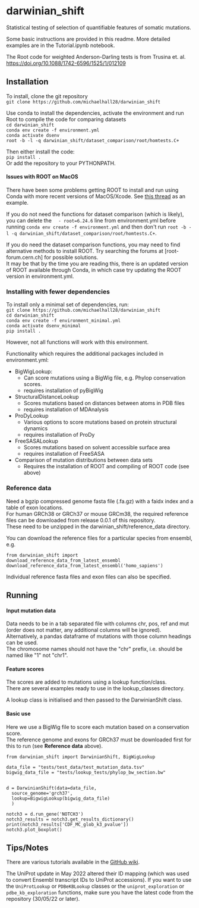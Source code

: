 # darwinian_shift
Statistical testing of selection of quantifiable features of somatic mutations.  

Some basic instructions are provided in this readme. More detailed examples are in the Tutorial.ipynb notebook.

The Root code for weighted Anderson-Darling tests is from Trusina et. al. https://doi.org/10.1088/1742-6596/1525/1/012109

## Installation
To install, clone the git repository  
`git clone https://github.com/michaelhall28/darwinian_shift`  

Use conda to install the dependencies, activate the environment and run Root to compile the code for comparing datasets  
`cd darwinian_shift`  
`conda env create -f environment.yml`  
`conda activate dsenv`  
`root -b -l -q darwinian_shift/dataset_comparison/root/homtests.C+`

Then either install the code:  
`pip install .`  
Or add the repository to your PYTHONPATH.  

#### Issues with ROOT on MacOS
There have been some problems getting ROOT to install and run using Conda with more recent versions of MacOS/Xcode. See [this thread](https://root-forum.cern.ch/t/conda-root-and-macos-12/48626) as an example.  

If you do not need the functions for dataset comparison (which is likely), you can delete the `  - root=6.24.6` line from environment.yml before running `conda env create -f environment.yml` and then don't run `root -b -l -q darwinian_shift/dataset_comparison/root/homtests.C+`.  

If you do need the dataset comparison functions, you may need to find alternative methods to install ROOT. Try searching the forums at [root-forum.cern.ch] for possible solutions.  
It may be that by the time you are reading this, there is an updated version of ROOT available through Conda, in which case try updating the ROOT version in environment.yml. 

### Installing with fewer dependencies

To install only a minimal set of dependencies, run:  
`git clone https://github.com/michaelhall28/darwinian_shift`  
`cd darwinian_shift`  
`conda env create -f environment_minimal.yml`  
`conda activate dsenv_minimal`  
`pip install .`  

However, not all functions will work with this environment.  

Functionality which requires the additional packages included in environment.yml:
- BigWigLookup:
  - Can score mutations using a BigWig file, e.g. Phylop conservation scores.
  - requires installation of pyBigWig
- StructuralDistanceLookup
  - Scores mutations based on distances between atoms in PDB files
  - requires installation of MDAnalysis
- ProDyLookup
  - Various options to score mutations based on protein structural dynamics
  - requires installation of ProDy
- FreeSASALookup
  - Scores mutations based on solvent accessible surface area
  - requires installation of FreeSASA
- Comparison of mutation distributions between data sets
  - Requires the installation of ROOT and compiling of ROOT code (see above)

### Reference data
Need a bgzip compressed genome fasta file (.fa.gz) with a faidx index and a table of exon locations.  
For human GRCh38 or GRCh37 or mouse GRCm38, the required reference files can be downloaded from release 0.0.1 of this repository.  
These need to be unzipped in the darwinian_shift/reference_data directory.  

You can download the reference files for a particular species from ensembl, e.g.
```
from darwinian_shift import download_reference_data_from_latest_ensembl
download_reference_data_from_latest_ensembl('homo_sapiens')
```

Individual reference fasta files and exon files can also be specified.  


## Running

#### Input mutation data
Data needs to be in a tab separated file with columns chr, pos, ref and mut (order does not matter, any additional columns will be ignored).  
Alternatively, a pandas dataframe of mutations with those column headings can be used.   
The chromosome names should not have the "chr" prefix, i.e. should be named like "1" not "chr1".  

#### Feature scores
The scores are added to mutations using a lookup function/class.   
There are several examples ready to use in the lookup_classes directory.   

A lookup class is initialised and then passed to the DarwinianShift class.  


#### Basic use
Here we use a BigWig file to score each mutation based on a conservation score.  
The reference genome and exons for GRCh37 must be downloaded first for this to run (see **Reference data** above).

```
from darwinian_shift import DarwinianShift, BigWigLookup

data_file = "tests/test_data/test_mutation_data.tsv"
bigwig_data_file = "tests/lookup_tests/phylop_bw_section.bw"


d = DarwinianShift(data=data_file,
  source_genome='grch37',
  lookup=BigwigLookup(bigwig_data_file)
  )

notch3 = d.run_gene('NOTCH3')
notch3_results = notch3.get_results_dictionary()
print(notch3_results['CDF_MC_glob_k3_pvalue'])
notch3.plot_boxplot()
```

## Tips/Notes

There are various tutorials available in the [GitHub wiki](https://github.com/michaelhall28/darwinian_shift/wiki). 

The UniProt update in May 2022 altered their ID mapping (which was used to convert Ensembl transcript IDs to UniProt accessions). If you want to use the `UniProtLookup` or `PDBeKBLookup` classes or the `uniprot_exploration` or `pdbe_kb_exploration` functions, make sure you have the latest code from the repository (30/05/22 or later).    

